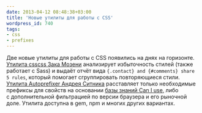 ```yaml
---
date: 2013-04-12 08:48:38+03:00
title: 'Новые утилиты для работы с CSS'
wordpress_id: 740
tags:
- css
- prefixes
---
```


Две новые утилиты для работы с CSS появились на днях на горизонте. [Утилита csscss Зака Мозени][1] анализирует избыточность стилей (также работает с Sass) и выдаёт отчёт вида `{.contact} and {#comments} share 5 rules`, который помогает сгруппировать повторяющиеся стили. [Утилита Autoprefixer Андрея Ситника][2] расставляет только необходимые префиксы для свойств на основании [базы знаний Can I use][3], либо с дополнительной фильтрацией по версии браузера и его рыночной доле. Утилита доступна в gem, npm и многих других вариантах.

[1]: http://zmoazeni.github.io/csscss/
[2]: https://github.com/ai/autoprefixer
[3]: http://caniuse.com/
